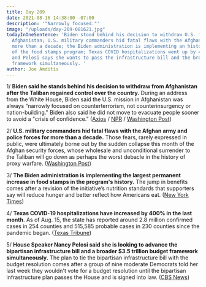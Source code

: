```yaml
---
title: Day 209
date: 2021-08-16 14:38:00 -07:00
description: '"Narrowly focused."'
image: "/uploads/day-209-081621.jpg"
todayInOneSentence: 'Biden stood behind his decision to withdraw U.S. forces from
  Afghanistan; U.S. military commanders hid fatal flaws with the Afghan forces for
  more than a decade; the Biden administration is implementing an historic expansion
  of the food stamps program; Texas COVID hospitalizations went up by 400% in a month;
  and Pelosi says she wants to pass the infrastructure bill and the broader budget
  framework simultaneously. '
author: Joe Amditis
---
```


1/ **Biden said he stands behind his decision to withdraw from Afghanistan after the Taliban regained control over the country.** During an address from the White House, Biden said the U.S. mission in Afghanistan was always “narrowly focused on counterterrorism, not counterinsurgency or nation-building." Biden also said he did not move to evacuate people sooner to avoid a "crisis of confidence." ([Axios](https://www.axios.com/afghanistan-biden-taliban-speech-545742c8-085b-474f-b43e-20b5a9c5e625.html) / [NPR](https://www.npr.org/2021/08/16/1028086877/biden-is-returning-to-the-white-house-to-give-an-address-on-afghanistan) / [Washington Post](https://www.washingtonpost.com/politics/biden-afghanistan-pullout-defensive/2021/08/15/fbcda2d8-fdd4-11eb-ba7e-2cf966e88e93_story.html))

2/ **U.S. military commanders hid fatal flaws with the Afghan army and police forces for more than a decade.** Those fears, rarely expressed in public, were ultimately borne out by the sudden collapse this month of the Afghan security forces, whose wholesale and unconditional surrender to the Taliban will go down as perhaps the worst debacle in the history of proxy warfare. ([Washington Post](https://www.washingtonpost.com/investigations/afghan-security-forces-capabilities/2021/08/15/052a45e2-fdc7-11eb-a664-4f6de3e17ff0_story.html))

3/ **The Biden administration is implementing the largest permanent increase in food stamps in the program's history.** The jump in benefits comes after a revision of the initiative’s nutrition standards that supporters say will reduce hunger and better reflect how Americans eat. ([New York Times](https://www.nytimes.com/2021/08/15/us/politics/biden-food-stamps.html))

4/ **Texas COVID-19 hospitalizations have increased by 400% in the last month**. As of Aug. 15, the state has reported around 2.8 million confirmed cases in 254 counties and 515,585 probable cases in 230 counties since the pandemic began. ([Texas Tribune](https://apps.texastribune.org/features/2020/texas-coronavirus-cases-map/))

5/ **House Speaker Nancy Pelosi said she is looking to advance the bipartisan infrastructure bill and a broader $3.5 trillion budget framework simultaneously.** The plan to tie the bipartisan infrastructure bill with the budget resolution comes after a group of nine moderate Democrats told her last week they wouldn't vote for a budget resolution until the bipartisan infrastructure plan passes the House and is signed into law. ([CBS News](https://www.cbsnews.com/news/pelosi-infrastructure-bill-buget-resolution-house/))